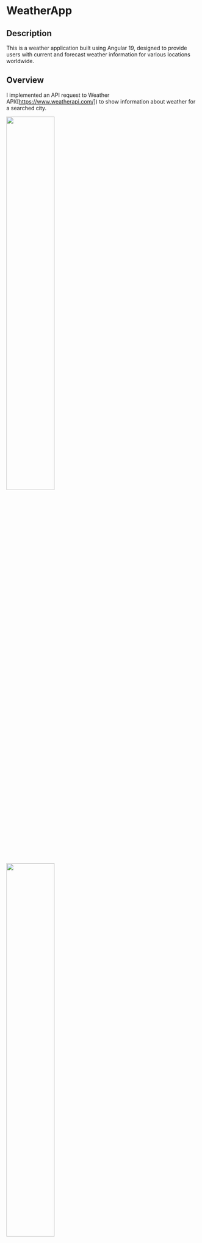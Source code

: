 # WeatherApp
## Description
This is a weather application built using Angular 19, designed to provide users with current and forecast weather information for various locations worldwide.

## Overview
I implemented an API request to Weather API([https://www.weatherapi.com/]) to show information about weather for a searched city.

<img src="![Screenshot 2025-01-19 135358](https://github.com/user-attachments/assets/46afc86c-945e-47cd-ac4d-8555310dc254)" style="width:50%; height:50%">
<img src="![Screenshot 2025-01-19 135519](https://github.com/user-attachments/assets/3821a843-7b43-41ac-bf91-f0cf25c3a3f6)" style="width:50%; height:auto";>



